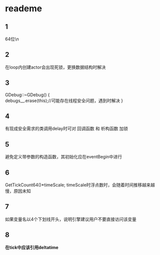 # reademe

## 1

64位\n

## 2

在loop内创建actor会出现死锁，更换数据结构时解决

## 3

GDebug::~GDebug() {  
   debugs__.erase(this);//可能存在线程安全问题，遇到时解决
}
## 4

有现成安全需求的类调用delay时可对 回调函数 和 析构函数 加锁

## 5

避免定义带参数的构造函数，其初始化应在eventBegin中进行

## 6

GetTickCount64()*timeScale; timeScale时浮点数时，会随着时间推移越来越慢，原因未知

## 7

如果变量名以4个下划线开头，说明引擎建议用户不要直接访问该变量

## 8
**在tick中应该引用deltatime**